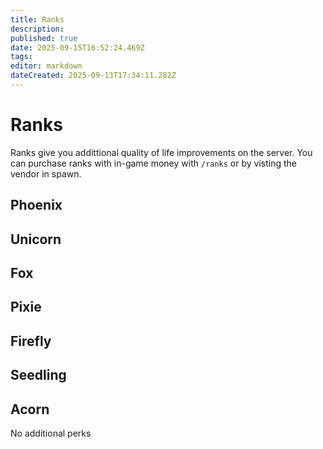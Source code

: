 ```yaml
---
title: Ranks
description: 
published: true
date: 2025-09-15T16:52:24.469Z
tags: 
editor: markdown
dateCreated: 2025-09-13T17:34:11.282Z
---
```


# Ranks
Ranks give you addittional quality of life improvements on the server. You can purchase ranks with in-game money with `/ranks` or by visting the vendor in spawn.




## Phoenix


## Unicorn

## Fox

## Pixie

## Firefly


## Seedling


## Acorn
No additional perks